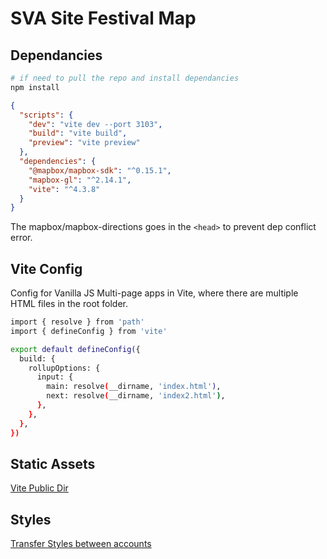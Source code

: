 # SVA Site Festival Map 

## Dependancies

```sh
# if need to pull the repo and install dependancies
npm install
```

```json
{
  "scripts": {
    "dev": "vite dev --port 3103",
    "build": "vite build",
    "preview": "vite preview"
  },
  "dependencies": {
    "@mapbox/mapbox-sdk": "^0.15.1",
    "mapbox-gl": "^2.14.1",
    "vite": "^4.3.8"
  }
}
```

The mapbox/mapbox-directions goes in the `<head>` to prevent dep conflict error.

## Vite Config

Config for Vanilla JS Multi-page apps in Vite, where there are multiple HTML files in the root folder.

```sh
import { resolve } from 'path'
import { defineConfig } from 'vite'

export default defineConfig({
  build: {
    rollupOptions: {
      input: {
        main: resolve(__dirname, 'index.html'),
        next: resolve(__dirname, 'index2.html'),
      },
    },
  },
})
```

## Static Assets

[Vite Public Dir](https://vitejs.dev/guide/assets.html#the-public-directory)

## Styles

[Transfer Styles between accounts](https://docs.mapbox.com/help/troubleshooting/transfer-styles-between-accounts/)